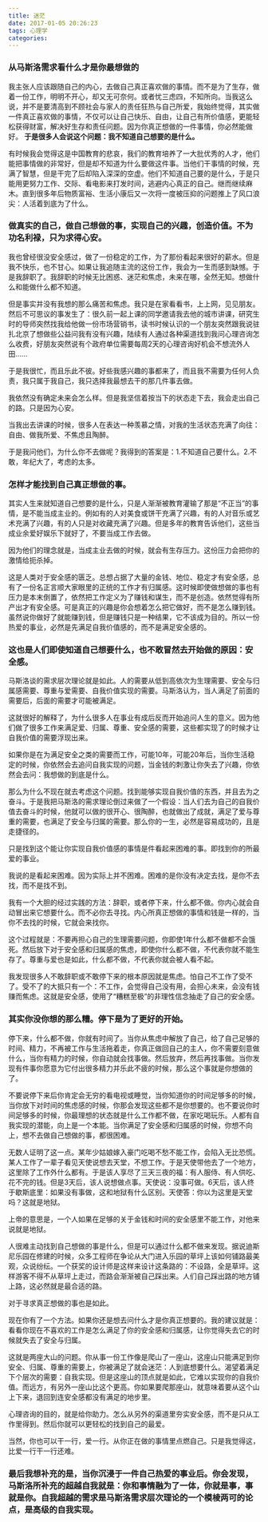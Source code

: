 ```yaml
---
title: 迷茫
date: 2017-01-05 20:26:23
tags: 心理学
categories:
---
```

### 从马斯洛需求看什么才是你最想做的

我主张人应该跟随自己的内心，去做自己真正喜欢做的事情。而不是为了生存，做着一份工作，明明不开心，却又无可奈何。或者忧三虑四，不知所向。当我这么说，并不是要清高到不顾社会与家人的责任狂热与自己所爱，我始终觉得，其实做一件真正喜欢做的事情，不仅可以让自己快乐、自由，让自己有所价值感，更能轻松获得财富，解决好生存和责任问题。因为你真正想做的一件事情，你必然能做好。
**于是很多人会说这个问题：我不知道自己想要的是什么。**
<!--more-->
有时候我会觉得这是中国教育的悲哀，我们的教育培养了一大批优秀的人才，他们能把事情做的非常好，但是却不知道为什么要做这件事。当他们干事情的时候，充满了智慧，但是干完了后却陷入深深的空虚。他们不知道自己要的是什么，于是只能用更努力工作、交际、看电影来打发时间，逃避内心真正的自己。继而继续麻木。直到很多年后物质富裕、生活小康后又一次将一度被压抑的问题推上了风口浪尖：人活着到底为了什么。


### 做真实的自己，做自己想做的事，实现自己的兴趣，创造价值。不为功名利禄，只为求得心安。

我也曾经很没安全感过，做了一份稳定的工作，为了那份看起来很好的薪水。但是我不快乐，也不甘心。如果让我追随主流的这份工作，我会为一生而感到缺憾。于是我辞职了。我辞职的时候无比困惑、迷茫和焦虑，未来在哪，全然无知。想做什么和能做什么都不知道。

但是事实并没有我想的那么痛苦和焦虑。我只是在家看看书，上上网，见见朋友。然后不可思议的事发生了：很久前一起上课的同学邀请我去他的城市讲课，研究生时的导师突然找我给他做一份市场营销书，读书时候认识的一个朋友突然跟我说驻扎北京了想做些公益问我有没有兴趣，陆续有人通过各种渠道找到我问心理咨询怎么收费，好朋友突然说有个政府单位需要每周2天的心理咨询好机会不想流外人田……

于是我很忙，而且乐此不彼。好些我感兴趣的事都来了，而且我不需要为任何人负责，我只属于我自己，我只选择我最想去干的那几件事去做。

我依然没有确定未来会怎么样。但是我坚信着按当下的状态走下去，我会走出自己的路。只是因为心安。

当我出去讲课的时候，很多人在表达一种羡慕之情，对我的生活状态充满了向往：自由、做我所爱、不焦虑且陶醉。

于是我问他们，为什么你不去做呢？我得到的答案是：1.不知道自己要什么。2.不敢，年纪大了，考虑的太多。

### 怎样才能找到自己真正想做的事。

其实人生来就知道自己想要的是什么，只是人渐渐被教育灌输了那是“不正当”的事情，是不能当成主业的。例如有的人对美食或饼干充满了兴趣，有的人对音乐或艺术充满了兴趣，有的人只是对收藏充满了兴趣。但是多年的教育告诉他们，这些当成业余爱好娱乐下就好了，不要当成工作去做。

因为他们的理念就是，当成主业去做的时候，就会有生存压力。这份压力会把你的激情给扼杀掉。

这是人类对于安全感的匮乏。总想占据了大量的金钱、地位、稳定才有安全感，总有了一份名正言顺大家眼里的正统的工作才有归属感。这时候即使做想做的事也有压力是本末倒置了，依然把工作定义为了赚钱和谋生，而不是创造。依然觉得有所产出才有安全感。可是真正的兴趣是你会想着怎么把它做好，而不是怎么赚到钱。虽然说你做好了就能赚到钱，但是赚钱只是一种结果，它不该成为目的。所以一份热爱的事业，必然是先满足自我价值感的，而不是满足安全感的。

### 这也是人们即使知道自己想要什么，也不敢冒然去开始做的原因：安全感。

马斯洛谈的需求层次理论就是如此。人的需要从低到高依次为生理需要、安全与归属感需要、尊重与爱需要、自我价值实现的需要。马斯洛认为，当人满足了前面的需要后，后面的需要才可能被满足。

这就很好的解释了，为什么很多人在事业有成后反而开始追问人生的意义。因为他们做了很多工作来满足爱、归属、尊重、安全感的需要，这些都实现了的时候才让自我价值的需要浮现出来。

如果你是在为满足安全之类的需要而工作，可能10年，可能20年后，当你生活稳定的时候，你依然会去追问自我实现的问题，当金钱的刺激让你失去了兴趣，你依然会去问：我想做的到底是什么。

那么为什么不现在就去考虑这个问题。找到能够实现自我价值的东西，并且去为之奋斗。于是我把马斯洛的需求理论倒过来做了一个假设：当人们去为自己的自我价值去奋斗的时候，他就可以做的很开心、很陶醉，也就做出了成就，满足了爱与尊重的需要，也满足了安全与归属的需要。那么你的一生，必然是容易成功的，且是走捷径的。

只是找到这个能让你实现自我价值感的事情是件看起来困难的事。即找到你的所最爱的事业。

我说的是看起来困难。因为实际上并不困难。困难的是你没有决定去找，是你不去找，而不是找不到。

我有一个大胆的经过实践的方法：辞职，或者停下来，什么都不做。你内心就会自动冒出来它想要什么。而不必你去寻找。内心所真正想做的事情和钱是一样的，当你不去找的时候，它就会来找你。

这个过程就是：不要再担心自己的生理需要问题，你即使1年什么都不做都不会饿死。然后放下对于安全感和归属感的焦虑，即使你什么都不做，不代表你就不能生存了。尊重与爱也是如此，什么都不做，不代表你就会被人看不起。

我发现很多人不敢辞职或不敢停下来的根本原因就是焦虑。怕自己不工作了受不了。受不了的大抵只有一个：不工作，会觉得自己没有用，会担心未来，会没有钱赚而焦虑。这就是安全感，使用了“糟糕至极”的非理性信念抽走了自己的安全感。

### 其实你没你想的那么糟。停下是为了更好的开始。

停下来，什么都不做，你就有时间了。当你从焦虑中解放了自己，给了自己足够的时间、精力，不再被工作与生活拖着走，你真正做回自己的主人，你不需要刻意做什么，当你有精力的时候，你自动就会找事做。然后放弃，然后再找事做。当你发现有件事你愿意为它付出很多精力并乐此不疲的时候，那么这个事就是你想做的了。

不要说停下来后你肯定会无穷的看电视或睡觉，当你知道你的时间足够多的时候，当你放下对时间的焦虑感的时候，你那会发现这些都不是你想要的。也不要说你时间足够多的时候，你最理想的状态就是什么工作都不做，在家吃喝玩乐。人都有自我实现的潜能，向上是一个本能。当你满足了安全感和归属感的时候，你想不向上，想不去做自己想做的事，都很困难。

无数人证明了这一点。某年少姑娘嫁入豪门吃喝不愁不能工作，会陷入无比恐慌。某人工作了一辈子看见天使说想去天堂，不想工作。于是天使带他去了一个地方，这里除了工作外什么都有。于是该人享尽了三天三夜的福：有人服侍、有人供吃、花不完的钱。但是3天后，该人说想做点事。天使说：没事可做。6天后，该人终于歇斯底里：如果没有事做，这和地狱有什么区别。天使答：你以为这里是天堂吗？这就是地狱。

上帝的意思是，一个人如果在足够的关于金钱和时间的安全感里不能工作，对他来说就是地狱。

人很难主动找到自己想做的事是什么，但是可以通过什么都不做来发现。据说迪斯尼乐园在修建的时候，众多工程师在争论从大门进入乐园的草坪上该如何铺路最美观，众说纷纭。一个获奖的设计师是这样来设计这条路的：不设路，全是草坪。这样游客不得不从草坪上走过，而路会渐渐被自己踩出来。人们自己踩出路的地方铺上路，这必然就是最合适的路。

对于寻求真正想做的事也是如此。

现在你有了一个方法。如果你还是想去问什么才是你真正想要的。我的建议就是：看看你现在不喜欢的工作是怎么满足了你的安全感和归属感，让你觉得失去它的时候就失去了安全与归属。

这就是两座大山的问题。你从事一份工作像是爬山了一座山，这座山只能满足到你安全、归属、尊重的需要上，你被满足了就会迷茫：人到底想要什么。渴望着满足下个层次的需要：自我实现。但是这座山的顶点就是如此，它难以实现你的自我价值。而远方，有另外一座山比这个更高。你如果要爬那座山，就意味着要从这个山上下来，退回到连安全感都没有满足的地步里。

心理咨询的目的，就是给你助力。怎么从另外的渠道里夯实安全感，而不是只从工作里得到。然后你就可以更轻松的找到自己的最爱。

当然，你也可以干一行，爱一行。从你正在做的事情里点燃自己。只是我觉得这，比爱一行干一行还难。


### 最后我想补充的是，当你沉浸于一件自己热爱的事业后。你会发现，马斯洛所补充的超越自我就是：你和事情融为了一体，你就是事，事就是你。自我超越的需求是马斯洛需求层次理论的一个模棱两可的论点，是高级的自我实现。
